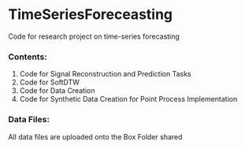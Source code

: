 # TimeSeriesForeceasting
Code for research project on time-series forecasting


### Contents:

1. Code for Signal Reconstruction  and Prediction Tasks
2. Code for SoftDTW
3. Code for Data Creation
4. Code for Synthetic Data Creation for Point Process Implementation


### Data Files:
All data files are uploaded onto the Box Folder shared
